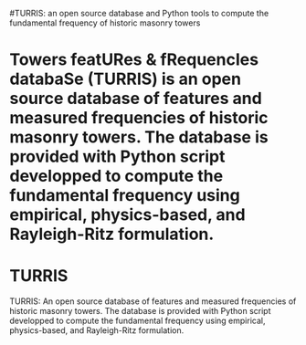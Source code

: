 #TURRIS: an open source database and Python tools to compute the fundamental frequency of historic masonry towers

**T**owers feat**UR**es & f**R**equenc**I**es databa**S**e (TURRIS) is an open source database of features and measured frequencies of historic masonry towers. The database is provided with Python script developped to compute the fundamental frequency using empirical, physics-based, and Rayleigh-Ritz formulation.
=======
# TURRIS
TURRIS: An open source database of features and measured frequencies of historic masonry towers. The database is provided with Python script developped to compute the fundamental frequency using empirical, physics-based, and Rayleigh-Ritz formulation.

